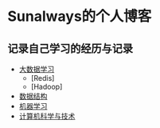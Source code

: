 # Sunalways的个人博客
## 记录自己学习的经历与记录
- [大数据学习](https://github.com/Sunalways/Blog/projects/1)
  - [Redis]
  - [Hadoop]
- [数据结构](https://github.com/Sunalways/Blog/projects/2)
- [机器学习](https://github.com/Sunalways/Blog/projects/3)
- [计算机科学与技术](https://github.com/Sunalways/Blog/projects/4)
